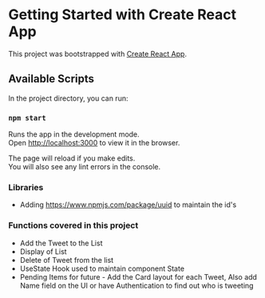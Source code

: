 # Getting Started with Create React App

This project was bootstrapped with [Create React App](https://github.com/facebook/create-react-app).

## Available Scripts

In the project directory, you can run:

### `npm start`

Runs the app in the development mode.\
Open [http://localhost:3000](http://localhost:3000) to view it in the browser.

The page will reload if you make edits.\
You will also see any lint errors in the console.

### Libraries

- Adding https://www.npmjs.com/package/uuid to maintain the id's

### Functions covered in this project

- Add the Tweet to the List
- Display of List
- Delete of Tweet from the list
- UseState Hook used to maintain component State
- Pending Items for future - Add the Card layout for each Tweet, Also add Name field on the UI or have Authentication to find out who is tweeting
